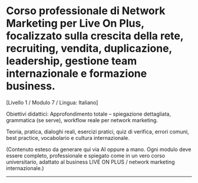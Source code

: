 # Corso professionale di Network Marketing per Live On Plus, focalizzato sulla crescita della rete, recruiting, vendita, duplicazione, leadership, gestione team internazionale e formazione business.


[Livello 1 / Modulo 7 / Lingua: Italiano]

Obiettivi didattici: Approfondimento totale – spiegazione dettagliata, grammatica (se serve), workflow reale per network marketing.

Teoria, pratica, dialoghi reali, esercizi pratici, quiz di verifica, errori comuni, best practice, vocabolario e cultura internazionale.


(Contenuto esteso da generare qui via AI oppure a mano. Ogni modulo deve essere completo, professionale e spiegato come in un vero corso universitario, adattato al business LIVE ON PLUS / network marketing internazionale.)

---
